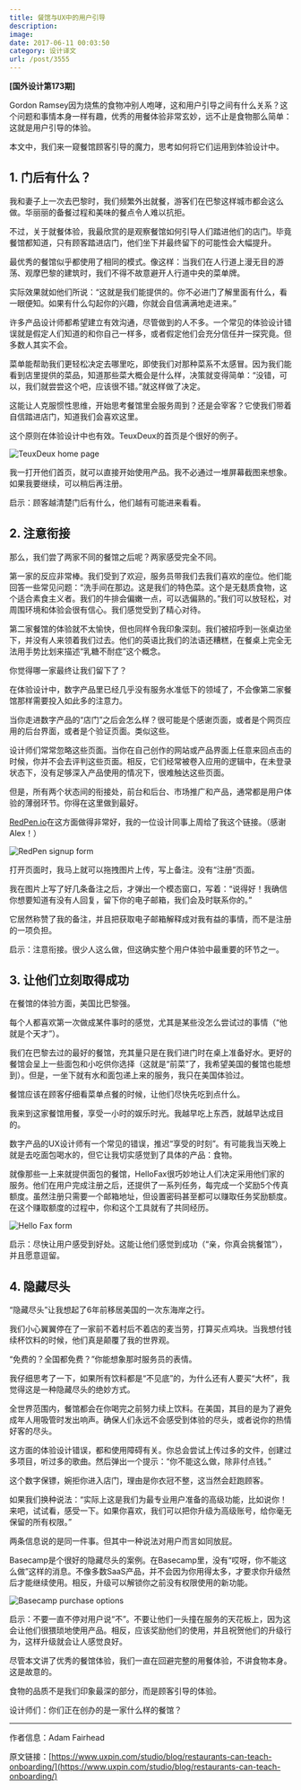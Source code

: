 ```yaml
---
title: 餐馆与UX中的用户引导
description: 
image: 
date: 2017-06-11 00:03:50
category: 设计译文
url: /post/3555
---
```


**[国外设计第173期]**

Gordon Ramsey因为烧焦的食物冲别人咆哮，这和用户引导之间有什么关系？这个问题和事情本身一样有趣，优秀的用餐体验非常玄妙，远不止是食物那么简单：这就是用户引导的体验。

本文中，我们来一窥餐馆顾客引导的魔力，思考如何将它们运用到体验设计中。

## 1\. 门后有什么？

我和妻子上一次去巴黎时，我们频繁外出就餐，游客们在巴黎这样城市都会这么做。华丽丽的备餐过程和美味的餐点令人难以抗拒。

不过，关于就餐体验，我最欣赏的是观察餐馆如何引导人们踏进他们的店门。毕竟餐馆都知道，只有顾客踏进店门，他们坐下并最终留下的可能性会大幅提升。

最优秀的餐馆似乎都使用了相同的模式。像这样：当我们在人行道上漫无目的游荡、观摩巴黎的建筑时，我们不得不故意避开人行道中央的菜单牌。

实际效果就如他们所说：“这就是我们能提供的。你不必进门了解里面有什么，看一眼便知。如果有什么勾起你的兴趣，你就会自信满满地走进来。”

许多产品设计师都希望建立有效沟通，尽管做到的人不多。一个常见的体验设计错误就是假定人们知道的和你自己一样多，或者假定他们会充分信任并一探究竟。但多数人其实不会。

菜单能帮助我们更轻松决定去哪里吃，即使我们对那种菜系不太感冒。因为我们能看到店里提供的菜品，知道那些菜大概会是什么样，决策就变得简单：“没错，可以，我们就尝尝这个吧，应该很不错。”就这样做了决定。

这能让人克服惯性思维，开始思考餐馆里会服务周到？还是会宰客？它使我们带着自信踏进店门，知道我们会喜欢这里。

这个原则在体验设计中也有效。TeuxDeux的首页是个很好的例子。

![TeuxDeux home page](https://storage.fleek-internal.com/0a3a8890-e65e-47ce-93d7-0442b9209d38-bucket/blog/posts/2017-06/06-09/image2.png)

我一打开他们首页，就可以直接开始使用产品。我不必通过一堆屏幕截图来想象。如果我要继续，可以稍后再注册。

启示：顾客越清楚门后有什么，他们越有可能进来看看。

## 2\. 注意衔接

那么，我们尝了两家不同的餐馆之后呢？两家感受完全不同。

第一家的反应非常棒。我们受到了欢迎，服务员带我们去我们喜欢的座位。他们能回答一些常见问题：“洗手间在那边。这是我们的特色菜。这个是无麸质食物，这个适合素食主义者。我们的牛排会偏嫩一点，可以选偏熟的。”我们可以放轻松，对周围环境和体验会很有信心。我们感觉受到了精心对待。

第二家餐馆的体验就不太愉快，但也同样令我印象深刻。我们被招呼到一张桌边坐下，并没有人来领着我们过去。他们的英语比我们的法语还糟糕，在餐桌上完全无法用手势比划来描述“乳糖不耐症”这个概念。

你觉得哪一家最终让我们留下了？

在体验设计中，数字产品里已经几乎没有服务水准低下的领域了，不会像第二家餐馆那样需要投入如此多的注意力。

当你走进数字产品的“店门”之后会怎么样？很可能是个感谢页面，或者是个网页应用的后台界面，或者是个验证页面。类似这些。

设计师们常常忽略这些页面。当你在自己创作的网站或产品界面上任意来回点击的时候，你并不会去评判这些页面。相反，它们经常被卷入应用的逻辑中，在未登录状态下，没有足够深入产品使用的情况下，很难触达这些页面。

但是，所有两个状态间的衔接处，前台和后台、市场推广和产品，通常都是用户体验的薄弱环节。你得在这里做到最好。

[RedPen.io](https://redpen.io/)在这方面做得非常好，我的一位设计同事上周给了我这个链接。（感谢Alex！）

![RedPen signup form](https://storage.fleek-internal.com/0a3a8890-e65e-47ce-93d7-0442b9209d38-bucket/blog/posts/2017-06/06-09/image1.png)

打开页面时，我马上就可以拖拽图片上传，写上备注。没有“注册”页面。

我在图片上写了好几条备注之后，才弹出一个模态窗口，写着：“说得好！我确信你想要知道有没有人回复，留下你的电子邮箱，我们会及时联系你的。”

它居然称赞了我的备注，并且把获取电子邮箱解释成对我有益的事情，而不是注册的一项负担。

启示：注意衔接。很少人这么做，但这确实整个用户体验中最重要的环节之一。

## 3\. 让他们立刻取得成功

在餐馆的体验方面，美国比巴黎强。

每个人都喜欢第一次做成某件事时的感觉，尤其是某些没怎么尝试过的事情（“他就是个天才”）。

我们在巴黎去过的最好的餐馆，充其量只是在我们进门时在桌上准备好水。更好的餐馆会呈上一些面包和小吃供你选择（这就是“前菜”了，我希望美国的餐馆也能想到）。但是，一坐下就有水和面包递上来的服务，我只在美国体验过。

餐馆应该在顾客仔细看菜单点餐的时候，让他们尽快先吃到点什么。

我来到这家餐馆用餐，享受一小时的娱乐时光。我越早吃上东西，就越早达成目的。

数字产品的UX设计师有一个常见的错误，推迟“享受的时刻”。有可能我当天晚上就是去吃面包喝水的，但它让我切实感觉到了具体的产品：食物。

就像那些一上来就提供面包的餐馆，HelloFax很巧妙地让人们决定采用他们家的服务。他们在用户完成注册之后，还提供了一系列任务，每完成一个奖励5个传真额度。虽然注册只需要一个邮箱地址，但设置密码甚至都可以赚取任务奖励额度。在这个赚取额度的过程中，你和这个工具就有了共同经历。

![Hello Fax form](https://storage.fleek-internal.com/0a3a8890-e65e-47ce-93d7-0442b9209d38-bucket/blog/posts/2017-06/06-09/image4.jpg)

启示：尽快让用户感受到好处。这能让他们感觉到成功（“亲，你真会挑餐馆”），并且愿意逗留。

## 4\. 隐藏尽头

“隐藏尽头”让我想起了6年前移居美国的一次东海岸之行。

我们小心翼翼停在了一家前不着村后不着店的麦当劳，打算买点鸡块。当我想付钱续杯饮料的时候，他们真是颠覆了我的世界观。

“免费的？全国都免费？”你能想象那时服务员的表情。

我仔细思考了一下，如果所有饮料都是“不见底”的，为什么还有人要买“大杯”，我觉得这是一种隐藏尽头的绝妙方式。

全世界范围内，餐馆都会在你喝完之前努力续上饮料。在美国，其目的是为了避免成年人用吸管时发出响声。确保人们永远不会感受到体验的尽头，或者说你的热情好客的尽头。

这方面的体验设计错误，都和使用障碍有关。你总会尝试上传过多的文件，创建过多项目，听过多的歌曲。然后弹出一个提示：“你不能这么做，除非付点钱。”

这个数字保镖，婉拒你进入店门，理由是你衣冠不整，这当然会赶跑顾客。

如果我们换种说法：“实际上这是我们为最专业用户准备的高级功能，比如说你！来吧，试试看，感受一下。如果你喜欢，我们可以把你升级为高级账号，给你毫无保留的所有权限。”

两条信息说的是同一件事。但其中一种说法对用户而言如同放屁。

Basecamp是个很好的隐藏尽头的案例。在Basecamp里，没有“哎呀，你不能这么做”这样的消息。不像多数SaaS产品，并不会因为你用得太多，才要求你升级然后才能继续使用。相反，升级可以解锁你之前没有权限使用的新功能。

![Basecamp purchase options](https://storage.fleek-internal.com/0a3a8890-e65e-47ce-93d7-0442b9209d38-bucket/blog/posts/2017-06/06-09/image3.png)

启示：不要一直不停对用户说“不”。不要让他们一头撞在服务的天花板上，因为这会让他们很猥琐地使用产品。相反，应该奖励他们的使用，并且祝贺他们的升级行为，这样升级就会让人感觉良好。

尽管本文讲了优秀的餐馆体验，我们一直在回避完整的用餐体验，不讲食物本身。这是故意的。

食物的品质不是我们印象最深的部分，而是顾客引导的体验。

设计师们：你们正在创办的是一家什么样的餐馆？

---

作者信息：Adam Fairhead

原文链接：[https://www.uxpin.com/studio/blog/restaurants-can-teach-onboarding/](https://www.uxpin.com/studio/blog/restaurants-can-teach-onboarding/)